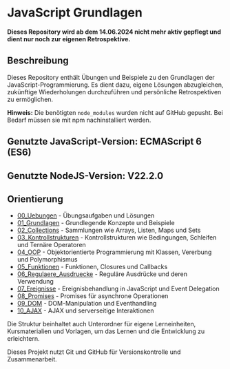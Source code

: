 # JavaScript Grundlagen

**Dieses Repository wird ab dem 14.06.2024 nicht mehr aktiv gepflegt und dient nur noch zur eigenen Retrospektive.**

## Beschreibung

Dieses Repository enthält Übungen und Beispiele zu den Grundlagen der JavaScript-Programmierung. Es dient dazu, eigene Lösungen abzugleichen, zukünftige Wiederholungen durchzuführen und persönliche Retrospektiven zu ermöglichen.

**Hinweis:** Die benötigten `node_modules` wurden nicht auf GitHub gepusht. Bei Bedarf müssen sie mit npm nachinstalliert werden.

## Genutzte JavaScript-Version: ECMAScript 6 (ES6)

## Genutzte NodeJS-Version: V22.2.0

## Orientierung

- [00_Uebungen](../../tree/master/00_Uebungen/) - Übungsaufgaben und Lösungen
- [01_Grundlagen](../../tree/master/01_Grundlagen/) - Grundlegende Konzepte und Beispiele
- [02_Collections](../../tree/master/02_Collections/) - Sammlungen wie Arrays, Listen, Maps und Sets
- [03_Kontrollstrukturen](../../tree/master/03_Kontrollstrukturen/) - Kontrollstrukturen wie Bedingungen, Schleifen und Ternäre Operatoren
- [04_OOP](../../tree/master/04_OOP/) - Objektorientierte Programmierung mit Klassen, Vererbung und Polymorphismus
- [05_Funktionen](../../tree/master/05_Funktionen/) - Funktionen, Closures und Callbacks
- [06_Regulaere_Ausdruecke](../../tree/master/06_Regulaere_Ausdruecke/) - Reguläre Ausdrücke und deren Verwendung
- [07_Ereignisse](../../tree/master/07_Ereignisse/) - Ereignisbehandlung in JavaScript und Event Delegation
- [08_Promises](../../tree/master/08_Promises/) - Promises für asynchrone Operationen
- [09_DOM](../../tree/master/09_DOM/) - DOM-Manipulation und Eventhandling
- [10_AJAX](../../tree/master/10_AJAX/) - AJAX und serverseitige Interaktionen

Die Struktur beinhaltet auch Unterordner für eigene Lerneinheiten, Kursmaterialien und Vorlagen, um das Lernen und die Entwicklung zu erleichtern.

Dieses Projekt nutzt Git und GitHub für Versionskontrolle und Zusammenarbeit.
